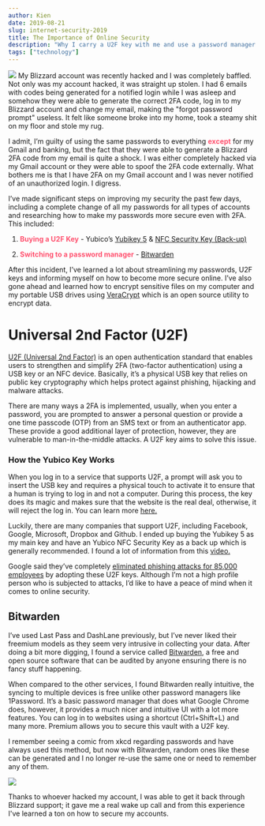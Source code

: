 ```yaml
---
author: Kien
date: 2019-08-21
slug: internet-security-2019
title: The Importance of Online Security
description: "Why I carry a U2F key with me and use a password manager."
tags: ["technology"]
---
```


![](https://images.unsplash.com/photo-1562813733-b31f71025d54?ixlib=rb-1.2.1&ixid=eyJhcHBfaWQiOjEyMDd9&auto=format&fit=crop&w=3149&q=80)
My Blizzard account was recently hacked and I was completely baffled. Not only was my account hacked, it was straight up stolen. I had 6 emails with codes being generated for a notified login while I was asleep and somehow they were able to generate the correct 2FA code, log in to my Blizzard account and change my email, making the "forgot password prompt" useless. It felt like someone broke into my home, took a steamy shit on my floor and stole my rug.

I admit, I’m guilty of using the same passwords to everything <b style="color: #FF5370">except</b> for my Gmail and banking, but the fact that they were able to generate a Blizzard 2FA code from my email is quite a shock. I was either completely hacked via my Gmail account or they were able to spoof the 2FA code externally. What bothers me is that I have 2FA on my Gmail account and I was never notified of an unauthorized login. I digress.

I’ve made significant steps on improving my security the past few days, including a complete change of all my passwords for all types of accounts and researching how to make my passwords more secure even with 2FA. This included:

1.  <b style="color: #FF5370">Buying a U2F Key</b> - Yubico’s <a href="https://www.amazon.ca/Yubico-YubiKey-NFC-Authentication-USB/dp/B07HBD71HL/ref=sr_1_3?keywords=yubico&qid=1566436767&s=gateway&sr=8-3" target="_blank">Yubikey 5</a> & <a href="https://www.amazon.ca/Yubico-Security-USB-Factor-Authentication/dp/B07M8YBWQZ/ref=sr_1_4?keywords=yubico&qid=1566436812&s=gateway&sr=8-4" target="_blank">NFC Security Key (Back-up)</a>

2.  <b style="color: #FF5370">Switching to a password manager</b> - <a href="https://bitwarden.com/" target="_blank">Bitwarden </a>

After this incident, I’ve learned a lot about streamlining my passwords, U2F keys and informing myself on how to become more secure online. I’ve also gone ahead and learned how to encrypt sensitive files on my computer and my portable USB drives using <a href="https://www.veracrypt.fr/en/Home.html" target="_blank">VeraCrypt</a> which is an open source utility to encrypt data.

# Universal 2nd Factor (U2F)

<a href="https://www.yubico.com/solutions/fido-u2f/" target="_blank">U2F (Universal 2nd Factor)</a> is an open authentication standard that enables users to strengthen and simplify 2FA (two-factor authentication) using a USB key or an NFC device. Basically, it’s a physical USB key that relies on public key cryptography which helps protect against phishing, hijacking and malware attacks.

There are many ways a 2FA is implemented, usually, when you enter a password, you are prompted to answer a personal question or provide a one time passcode (OTP) from an SMS text or from an authenticator app. These provide a good additional layer of protection, however, they are vulnerable to man-in-the-middle attacks. A U2F key aims to solve this issue.

### How the Yubico Key Works

When you log in to a service that supports U2F, a prompt will ask you to insert the USB key and requires a physical touch to activate it to ensure that a human is trying to log in and not a computer. During this process, the key does its magic and makes sure that the website is the real deal, otherwise, it will reject the log in. You can learn more <a href="https://www.yubico.com/getstarted/meet-the-yubikey/" target="_blank">here.</a>

Luckily, there are many companies that support U2F, including Facebook, Google, Microsoft, Dropbox and Github. I ended up buying the Yubikey 5 as my main key and have an Yubico NFC Security Key as a back up which is generally recommended. I found a lot of information from this <a href="https://www.youtube.com/watch?v=MHTIVR1mY7k&" target="_blank">video.</a>

Google said they’ve completely <a href="https://www.extremetech.com/computing/274067-google-eliminated-phishing-by-giving-all-85000-employees-usb-security-keys" target="_blank"> eliminated phishing attacks for 85,000 employees</a> by adopting these U2F keys. Although I’m not a high profile person who is subjected to attacks, I’d like to have a peace of mind when it comes to online security.

## Bitwarden

I’ve used Last Pass and DashLane previously, but I’ve never liked their freemium models as they seem very intrusive in collecting your data. After doing a bit more digging, I found a service called <a href="https://bitwarden.com/" target="_blank">Bitwarden</a>, a free and open source software that can be audited by anyone ensuring there is no fancy stuff happening.

When compared to the other services, I found Bitwarden really intuitive, the syncing to multiple devices is free unlike other password managers like 1Password. It’s a basic password manager that does what Google Chrome does, however, it provides a much nicer and intuitive UI with a lot more features. You can log in to websites using a shortcut (Ctrl+Shift+L) and many more. Premium allows you to secure this vault with a U2F key.

I remember seeing a comic from xkcd regarding passwords and have always used this method, but now with Bitwarden, random ones like these can be generated and I no longer re-use the same one or need to remember any of them.

![](https://imgs.xkcd.com/comics/password_strength.png)

Thanks to whoever hacked my account, I was able to get it back through Blizzard support; it gave me a real wake up call and from this experience I've learned a ton on how to secure my accounts.
